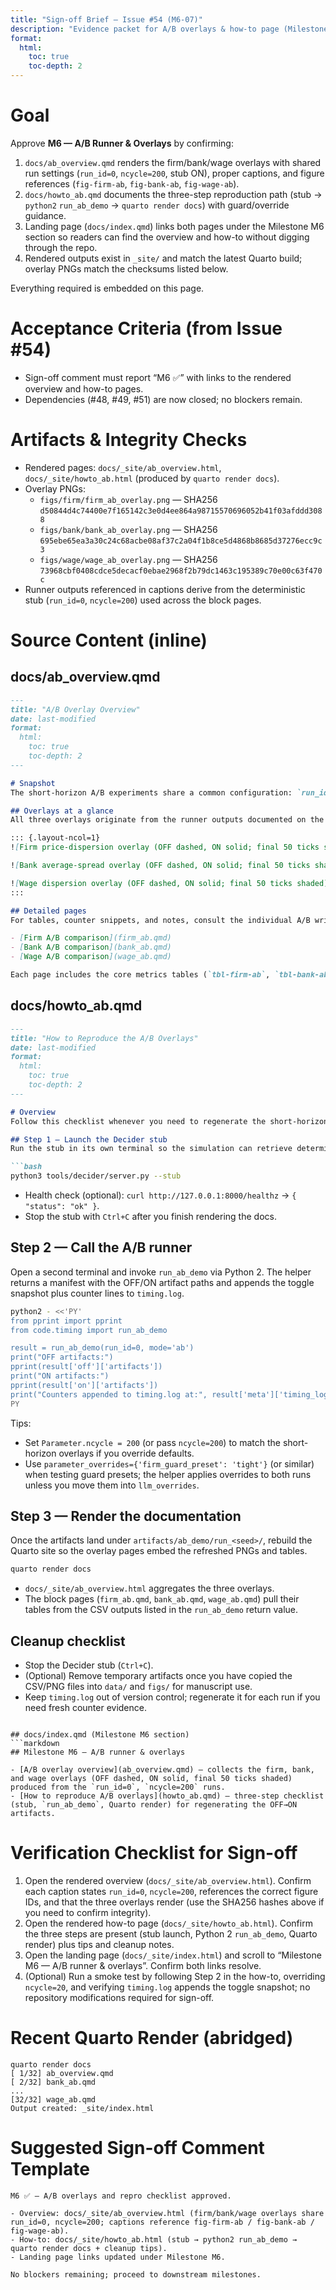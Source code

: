 ```yaml
---
title: "Sign-off Brief — Issue #54 (M6-07)"
description: "Evidence packet for A/B overlays & how-to page (Milestone M6 sign-off). All context inline; no repo access required."
format:
  html:
    toc: true
    toc-depth: 2
---
```


# Goal
Approve **M6 — A/B Runner & Overlays** by confirming:

1. `docs/ab_overview.qmd` renders the firm/bank/wage overlays with shared run settings (`run_id=0`, `ncycle=200`, stub ON), proper captions, and figure references (`fig-firm-ab`, `fig-bank-ab`, `fig-wage-ab`).
2. `docs/howto_ab.qmd` documents the three-step reproduction path (stub → `python2` `run_ab_demo` → `quarto render docs`) with guard/override guidance.
3. Landing page (`docs/index.qmd`) links both pages under the Milestone M6 section so readers can find the overview and how-to without digging through the repo.
4. Rendered outputs exist in `_site/` and match the latest Quarto build; overlay PNGs match the checksums listed below.

Everything required is embedded on this page.

# Acceptance Criteria (from Issue #54)
- Sign-off comment must report “M6 ✅” with links to the rendered overview and how-to pages.
- Dependencies (#48, #49, #51) are now closed; no blockers remain.

# Artifacts & Integrity Checks
- Rendered pages: `docs/_site/ab_overview.html`, `docs/_site/howto_ab.html` (produced by `quarto render docs`).
- Overlay PNGs:
  - `figs/firm/firm_ab_overlay.png` — SHA256 `d50844d4c74400e7f165142c3e0d4ee864a98715570696052b41f03afddd3088`
  - `figs/bank/bank_ab_overlay.png` — SHA256 `695ebe65ea3a30c24c68acbe08af37c2a04f1b8ce5d4868b8685d37276ecc9c3`
  - `figs/wage/wage_ab_overlay.png` — SHA256 `73968cbf0408cdce5decacf0ebae2968f2b79dc1463c195389c70e00c63f470c`
- Runner outputs referenced in captions derive from the deterministic stub (`run_id=0`, `ncycle=200`) used across the block pages.

# Source Content (inline)
## docs/ab_overview.qmd
```markdown
---
title: "A/B Overlay Overview"
date: last-modified
format:
  html:
    toc: true
    toc-depth: 2
---

# Snapshot
The short-horizon A/B experiments share a common configuration: `run_id = 0`, `ncycle = 200`, and the deterministic Decider stub. Each overlay compares the legacy baseline (OFF) against the guard-railed LLM path (ON) with OFF rendered as a dashed line, ON as a solid line, and the final 50 ticks shaded for manuscript alignment.

## Overlays at a glance
All three overlays originate from the runner outputs documented on the block-specific pages. The captions restate the run settings and call out the detailed figure identifiers (`fig-firm-ab`, `fig-bank-ab`, `fig-wage-ab`) so cross-references in the manuscript remain stable.

::: {.layout-ncol=1}
![Firm price-dispersion overlay (OFF dashed, ON solid; final 50 ticks shaded). Run generated with `run_id=0`, `ncycle=200`. Detailed breakdown: [fig-firm-ab](firm_ab.qmd#fig-firm-ab).](../figs/firm/firm_ab_overlay.png){#fig-ab-overview-firm}

![Bank average-spread overlay (OFF dashed, ON solid; final 50 ticks shaded). Run generated with `run_id=0`, `ncycle=200`. Detailed breakdown: [fig-bank-ab](bank_ab.qmd#fig-bank-ab).](../figs/bank/bank_ab_overlay.png){#fig-ab-overview-bank}

![Wage dispersion overlay (OFF dashed, ON solid; final 50 ticks shaded). Run generated with `run_id=0`, `ncycle=200`. Detailed breakdown: [fig-wage-ab](wage_ab.qmd#fig-wage-ab).](../figs/wage/wage_ab_overlay.png){#fig-ab-overview-wage}
:::

## Detailed pages
For tables, counter snippets, and notes, consult the individual A/B write-ups:

- [Firm A/B comparison](firm_ab.qmd)
- [Bank A/B comparison](bank_ab.qmd)
- [Wage A/B comparison](wage_ab.qmd)

Each page includes the core metrics tables (`tbl-firm-ab`, `tbl-bank-ab`, `tbl-wage-ab`) and reiterates the OFF/ON artifact paths documented in `code/timing.py`.
```

## docs/howto_ab.qmd
```markdown
---
title: "How to Reproduce the A/B Overlays"
date: last-modified
format:
  html:
    toc: true
    toc-depth: 2
---

# Overview
Follow this checklist whenever you need to regenerate the short-horizon OFF→ON overlays (firm, bank, wage). The process always happens from the repository root and relies on the deterministic Decider stub plus the Python 2 simulation harness.

## Step 1 — Launch the Decider stub
Run the stub in its own terminal so the simulation can retrieve deterministic responses. Leave the process running until the OFF/ON run completes.

```bash
python3 tools/decider/server.py --stub
```

- Health check (optional): `curl http://127.0.0.1:8000/healthz` → `{ "status": "ok" }`.
- Stop the stub with `Ctrl+C` after you finish rendering the docs.

## Step 2 — Call the A/B runner
Open a second terminal and invoke `run_ab_demo` via Python 2. The helper returns a manifest with the OFF/ON artifact paths and appends the toggle snapshot plus counter lines to `timing.log`.

```bash
python2 - <<'PY'
from pprint import pprint
from code.timing import run_ab_demo

result = run_ab_demo(run_id=0, mode='ab')
print("OFF artifacts:")
pprint(result['off']['artifacts'])
print("ON artifacts:")
pprint(result['on']['artifacts'])
print("Counters appended to timing.log at:", result['meta']['timing_log'])
PY
```

Tips:

- Set `Parameter.ncycle = 200` (or pass `ncycle=200`) to match the short-horizon overlays if you override defaults.
- Use `parameter_overrides={'firm_guard_preset': 'tight'}` (or similar) when testing guard presets; the helper applies overrides to both runs unless you move them into `llm_overrides`.

## Step 3 — Render the documentation
Once the artifacts land under `artifacts/ab_demo/run_<seed>/`, rebuild the Quarto site so the overlay pages embed the refreshed PNGs and tables.

```bash
quarto render docs
```

- `docs/_site/ab_overview.html` aggregates the three overlays.
- The block pages (`firm_ab.qmd`, `bank_ab.qmd`, `wage_ab.qmd`) pull their tables from the CSV outputs listed in the `run_ab_demo` return value.

## Cleanup checklist
- Stop the Decider stub (`Ctrl+C`).
- (Optional) Remove temporary artifacts once you have copied the CSV/PNG files into `data/` and `figs/` for manuscript use.
- Keep `timing.log` out of version control; regenerate it for each run if you need fresh counter evidence.
```

## docs/index.qmd (Milestone M6 section)
```markdown
## Milestone M6 — A/B runner & overlays

- [A/B overlay overview](ab_overview.qmd) — collects the firm, bank, and wage overlays (OFF dashed, ON solid, final 50 ticks shaded) produced from the `run_id=0`, `ncycle=200` runs.
- [How to reproduce A/B overlays](howto_ab.qmd) — three-step checklist (stub, `run_ab_demo`, Quarto render) for regenerating the OFF→ON artifacts.
```

# Verification Checklist for Sign-off
1. Open the rendered overview (`docs/_site/ab_overview.html`). Confirm each caption states `run_id=0`, `ncycle=200`, references the correct figure IDs, and that the three overlays render (use the SHA256 hashes above if you need to confirm integrity).
2. Open the rendered how-to page (`docs/_site/howto_ab.html`). Confirm the three steps are present (stub launch, Python 2 `run_ab_demo`, Quarto render) plus tips and cleanup notes.
3. Open the landing page (`docs/_site/index.html`) and scroll to “Milestone M6 — A/B runner & overlays”. Confirm both links resolve.
4. (Optional) Run a smoke test by following Step 2 in the how-to, overriding `ncycle=20`, and verifying `timing.log` appends the toggle snapshot; no repository modifications required for sign-off.

# Recent Quarto Render (abridged)
```
quarto render docs
[ 1/32] ab_overview.qmd
[ 2/32] bank_ab.qmd
...
[32/32] wage_ab.qmd
Output created: _site/index.html
```

# Suggested Sign-off Comment Template
```
M6 ✅ — A/B overlays and repro checklist approved.

- Overview: docs/_site/ab_overview.html (firm/bank/wage overlays share run_id=0, ncycle=200; captions reference fig-firm-ab / fig-bank-ab / fig-wage-ab).
- How-to: docs/_site/howto_ab.html (stub → python2 run_ab_demo → quarto render docs + cleanup tips).
- Landing page links updated under Milestone M6.

No blockers remaining; proceed to downstream milestones.
```
